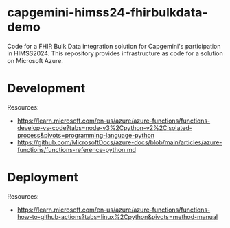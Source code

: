 # capgemini-himss24-fhirbulkdata-demo
Code for a FHIR Bulk Data integration solution for Capgemini's participation in HIMSS2024. This repository provides infrastructure as code for a solution on Microsoft Azure.

# Development

Resources:
- https://learn.microsoft.com/en-us/azure/azure-functions/functions-develop-vs-code?tabs=node-v3%2Cpython-v2%2Cisolated-process&pivots=programming-language-python
- https://github.com/MicrosoftDocs/azure-docs/blob/main/articles/azure-functions/functions-reference-python.md

# Deployment

Resources:
- https://learn.microsoft.com/en-us/azure/azure-functions/functions-how-to-github-actions?tabs=linux%2Cpython&pivots=method-manual